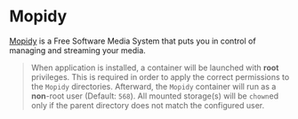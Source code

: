 # Mopidy

[Mopidy](https://mopidy.com/) is a Free Software Media System that puts you in control of managing and streaming your media.

> When application is installed, a container will be launched with **root** privileges.
> This is required in order to apply the correct permissions to the `Mopidy` directories.
> Afterward, the `Mopidy` container will run as a **non**-root user (Default: `568`).
> All mounted storage(s) will be `chown`ed only if the parent directory does not match the configured user.
